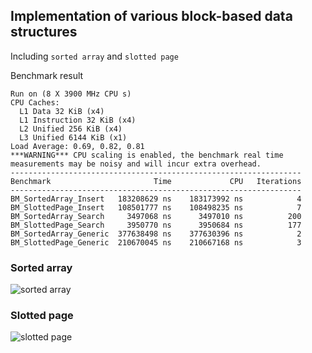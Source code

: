 ## Implementation of various block-based data structures

Including `sorted array` and `slotted page`

Benchmark result

```shell
Run on (8 X 3900 MHz CPU s)
CPU Caches:
  L1 Data 32 KiB (x4)
  L1 Instruction 32 KiB (x4)
  L2 Unified 256 KiB (x4)
  L3 Unified 6144 KiB (x1)
Load Average: 0.69, 0.82, 0.81
***WARNING*** CPU scaling is enabled, the benchmark real time measurements may be noisy and will incur extra overhead.
-----------------------------------------------------------------
Benchmark                       Time             CPU   Iterations
-----------------------------------------------------------------
BM_SortedArray_Insert   183208629 ns    183173992 ns            4
BM_SlottedPage_Insert   108501777 ns    108498235 ns            7
BM_SortedArray_Search     3497068 ns      3497010 ns          200
BM_SlottedPage_Search     3950770 ns      3950684 ns          177
BM_SortedArray_Generic  377638498 ns    377630396 ns            2
BM_SlottedPage_Generic  210670045 ns    210667168 ns            3
```

### Sorted array

![sorted array](https://media.geeksforgeeks.org/wp-content/cdn-uploads/Insert-Operation-in-Sorted-Array.png)

### Slotted page

![slotted page](https://media.vlpt.us/images/gwak2837/post/f3c9156a-7605-4dbd-86d5-c13c034a78d4/image.png)